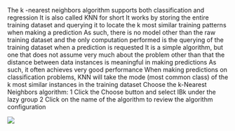 The k -nearest neighbors algorithm supports both classification and regression It is also called
KNN for short It works by storing the entire training dataset and querying it to locate the k
most similar training patterns when making a prediction As such, there is no model other than
the raw training dataset and the only computation performed is the querying of the training
dataset when a prediction is requested
It is a simple algorithm, but one that does not assume very much about the problem other
than that the distance between data instances is meaningful in making predictions As such,
it often achieves very good performance When making predictions on classification problems,
KNN will take the mode (most common class) of the k most similar instances in the training
dataset Choose the k-Nearest Neighbors algorithm:
1 Click the Choose button and select IBk under the lazy group
2 Click on the name of the algorithm to review the algorithm configuration

![](https://github.com/fenago/katacoda-scenarios/raw/master/machine-learning-mastery-weka/machine-learning-mastery-weka-chapter-17/steps/images/86.png)


